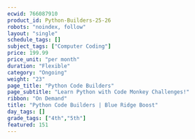 ```yaml
---
ecwid: 766087910
product_id: Python-Builders-25-26
robots: "noindex, follow"
layout: "single"
schedule_tags: []
subject_tags: ["Computer Coding"]
price: 199.99
price_unit: "per month"
duration: "Flexible"
category: "Ongoing"
weight: "23"
page_title: "Python Code Builders"
page_subtitle: "Learn Python with Code Monkey Challenges!"
ribbon: "On Demand"
title: "Python Code Builders | Blue Ridge Boost"
day_tags: []
grade_tags: ["4th","5th"]
featured: 151
---
```

